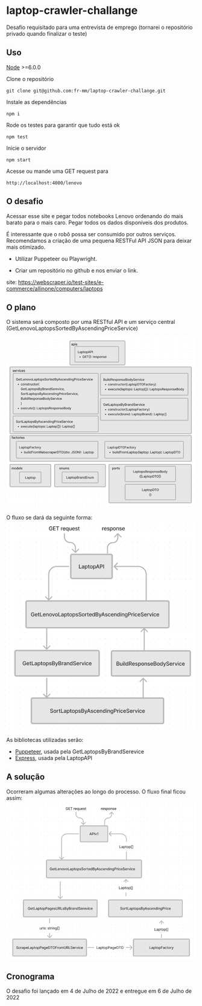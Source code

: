 # laptop-crawler-challange
Desafio requisitado para uma entrevista de emprego (tornarei o repositório privado quando finalizar o teste)

## Uso
[Node](https://nodejs.org/en/) >=6.0.0

Clone o repositório
```
git clone git@github.com:fr-mm/laptop-crawler-challange.git
```

Instale as dependências
```
npm i
```

Rode os testes para garantir que tudo está ok
```
npm test
```

Inicie o servidor
```
npm start
```

Acesse ou mande uma GET request para
```
http://localhost:4000/lenovo
```


## O desafio
Acessar esse site e pegar todos notebooks Lenovo ordenando do mais barato para o mais caro. 
Pegar todos os dados disponíveis dos produtos.
 
É interessante que o robô possa ser consumido por outros serviços. 
Recomendamos a criação de uma pequena RESTFul API JSON para deixar mais otimizado.
 
- Utilizar Puppeteer ou Playwright.
 
- Criar um repositório no github e nos enviar o link.
 
site:
https://webscraper.io/test-sites/e-commerce/allinone/computers/laptops

## O plano

O sistema será composto por uma RESTful API 
e um serviço central (GetLenovoLaptopsSortedByAscendingPriceService)

![Modelagem](./static/modelling.png)

O fluxo se dará da seguinte forma:  
![Fluxo](./static/flow.png)

As bibliotecas utilizadas serão:
- [Puppeteer](https://github.com/puppeteer/puppeteer), usada pela GetLaptopsByBrandSerevice
- [Express](https://github.com/expressjs/express), usada pela LaptopAPI


## A solução

Ocorreram algumas alterações ao longo do processo. O fluxo final ficou assim:  
![Fluxo final](./static/final-flow.png)

## Cronograma

O desafio foi lançado em 4 de Julho de 2022 e entregue em 6 de Julho de 2022

